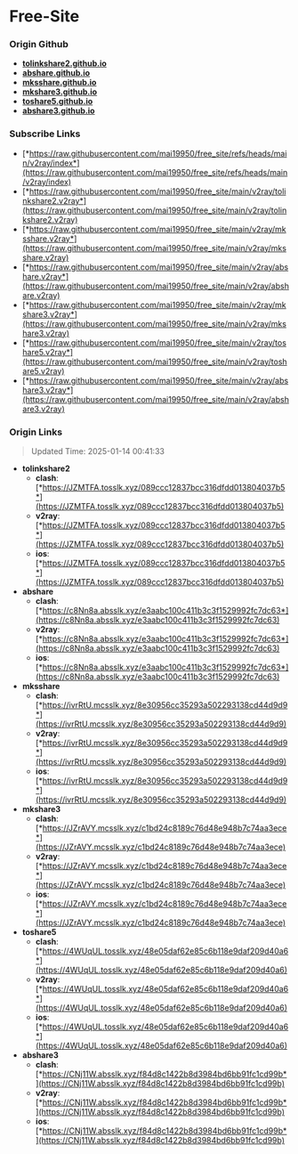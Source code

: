 # Free-Site

### Origin Github

- [**tolinkshare2.github.io**](https://github.com/tolinkshare2/tolinkshare2.github.io)
- [**abshare.github.io**](https://github.com/abshare/abshare.github.io)
- [**mksshare.github.io**](https://github.com/mksshare/mksshare.github.io)
- [**mkshare3.github.io**](https://github.com/mkshare3/mkshare3.github.io)
- [**toshare5.github.io**](https://github.com/toshare5/toshare5.github.io)
- [**abshare3.github.io**](https://github.com/abshare3/abshare3.github.io)

### Subscribe Links

- [*https://raw.githubusercontent.com/mai19950/free_site/refs/heads/main/v2ray/index*](https://raw.githubusercontent.com/mai19950/free_site/refs/heads/main/v2ray/index)
- [*https://raw.githubusercontent.com/mai19950/free_site/main/v2ray/tolinkshare2.v2ray*](https://raw.githubusercontent.com/mai19950/free_site/main/v2ray/tolinkshare2.v2ray)
- [*https://raw.githubusercontent.com/mai19950/free_site/main/v2ray/mksshare.v2ray*](https://raw.githubusercontent.com/mai19950/free_site/main/v2ray/mksshare.v2ray)
- [*https://raw.githubusercontent.com/mai19950/free_site/main/v2ray/abshare.v2ray*](https://raw.githubusercontent.com/mai19950/free_site/main/v2ray/abshare.v2ray)
- [*https://raw.githubusercontent.com/mai19950/free_site/main/v2ray/mkshare3.v2ray*](https://raw.githubusercontent.com/mai19950/free_site/main/v2ray/mkshare3.v2ray)
- [*https://raw.githubusercontent.com/mai19950/free_site/main/v2ray/toshare5.v2ray*](https://raw.githubusercontent.com/mai19950/free_site/main/v2ray/toshare5.v2ray)
- [*https://raw.githubusercontent.com/mai19950/free_site/main/v2ray/abshare3.v2ray*](https://raw.githubusercontent.com/mai19950/free_site/main/v2ray/abshare3.v2ray)

### Origin Links

> Updated Time: 2025-01-14 00:41:33

- **tolinkshare2**
  - **clash**: [*https://JZMTFA.tosslk.xyz/089ccc12837bcc316dfdd013804037b5*](https://JZMTFA.tosslk.xyz/089ccc12837bcc316dfdd013804037b5)
  - **v2ray**: [*https://JZMTFA.tosslk.xyz/089ccc12837bcc316dfdd013804037b5*](https://JZMTFA.tosslk.xyz/089ccc12837bcc316dfdd013804037b5)
  - **ios**: [*https://JZMTFA.tosslk.xyz/089ccc12837bcc316dfdd013804037b5*](https://JZMTFA.tosslk.xyz/089ccc12837bcc316dfdd013804037b5)
- **abshare**
  - **clash**: [*https://c8Nn8a.absslk.xyz/e3aabc100c411b3c3f1529992fc7dc63*](https://c8Nn8a.absslk.xyz/e3aabc100c411b3c3f1529992fc7dc63)
  - **v2ray**: [*https://c8Nn8a.absslk.xyz/e3aabc100c411b3c3f1529992fc7dc63*](https://c8Nn8a.absslk.xyz/e3aabc100c411b3c3f1529992fc7dc63)
  - **ios**: [*https://c8Nn8a.absslk.xyz/e3aabc100c411b3c3f1529992fc7dc63*](https://c8Nn8a.absslk.xyz/e3aabc100c411b3c3f1529992fc7dc63)
- **mksshare**
  - **clash**: [*https://ivrRtU.mcsslk.xyz/8e30956cc35293a502293138cd44d9d9*](https://ivrRtU.mcsslk.xyz/8e30956cc35293a502293138cd44d9d9)
  - **v2ray**: [*https://ivrRtU.mcsslk.xyz/8e30956cc35293a502293138cd44d9d9*](https://ivrRtU.mcsslk.xyz/8e30956cc35293a502293138cd44d9d9)
  - **ios**: [*https://ivrRtU.mcsslk.xyz/8e30956cc35293a502293138cd44d9d9*](https://ivrRtU.mcsslk.xyz/8e30956cc35293a502293138cd44d9d9)
- **mkshare3**
  - **clash**: [*https://JZrAVY.mcsslk.xyz/c1bd24c8189c76d48e948b7c74aa3ece*](https://JZrAVY.mcsslk.xyz/c1bd24c8189c76d48e948b7c74aa3ece)
  - **v2ray**: [*https://JZrAVY.mcsslk.xyz/c1bd24c8189c76d48e948b7c74aa3ece*](https://JZrAVY.mcsslk.xyz/c1bd24c8189c76d48e948b7c74aa3ece)
  - **ios**: [*https://JZrAVY.mcsslk.xyz/c1bd24c8189c76d48e948b7c74aa3ece*](https://JZrAVY.mcsslk.xyz/c1bd24c8189c76d48e948b7c74aa3ece)
- **toshare5**
  - **clash**: [*https://4WUqUL.tosslk.xyz/48e05daf62e85c6b118e9daf209d40a6*](https://4WUqUL.tosslk.xyz/48e05daf62e85c6b118e9daf209d40a6)
  - **v2ray**: [*https://4WUqUL.tosslk.xyz/48e05daf62e85c6b118e9daf209d40a6*](https://4WUqUL.tosslk.xyz/48e05daf62e85c6b118e9daf209d40a6)
  - **ios**: [*https://4WUqUL.tosslk.xyz/48e05daf62e85c6b118e9daf209d40a6*](https://4WUqUL.tosslk.xyz/48e05daf62e85c6b118e9daf209d40a6)
- **abshare3**
  - **clash**: [*https://CNj11W.absslk.xyz/f84d8c1422b8d3984bd6bb91fc1cd99b*](https://CNj11W.absslk.xyz/f84d8c1422b8d3984bd6bb91fc1cd99b)
  - **v2ray**: [*https://CNj11W.absslk.xyz/f84d8c1422b8d3984bd6bb91fc1cd99b*](https://CNj11W.absslk.xyz/f84d8c1422b8d3984bd6bb91fc1cd99b)
  - **ios**: [*https://CNj11W.absslk.xyz/f84d8c1422b8d3984bd6bb91fc1cd99b*](https://CNj11W.absslk.xyz/f84d8c1422b8d3984bd6bb91fc1cd99b)
